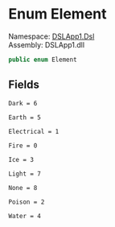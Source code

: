 # <a id="DSLApp1_Dsl_Element"></a> Enum Element

Namespace: [DSLApp1.Dsl](DSLApp1.Dsl.md)  
Assembly: DSLApp1.dll  

```csharp
public enum Element
```

## Fields

`Dark = 6`

`Earth = 5`

`Electrical = 1`

`Fire = 0`

`Ice = 3`

`Light = 7`

`None = 8`

`Poison = 2`

`Water = 4`

